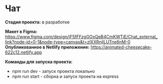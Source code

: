 <h1>Чат</h1>

**Стадия проекта:** в разработке

**Макет в Figma:** https://www.figma.com/design/jF5fFFzgGOxQeB4CmKWTiE/Chat_external_link?node-id=0-1&node-type=canvas&t=zlXXRnjlLUTne6nM-0 <br>
**Опубликованное в Netlify приложение:** https://animated-cheesecake-622c12.netlify.app

**Команды для запуска проекта:**
<ul>
<li>npm run dev - запуск проекта локально</li>
<li>npm run start - сборка и запуск проекта на express</li>
</ul>
